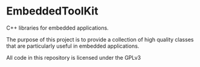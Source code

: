 # EmbeddedToolKit
C++ libraries for embedded applications.

The purpose of this project is to provide a collection of high quality classes that are particularly useful in embedded applications.

All code in this repository is licensed under the GPLv3

